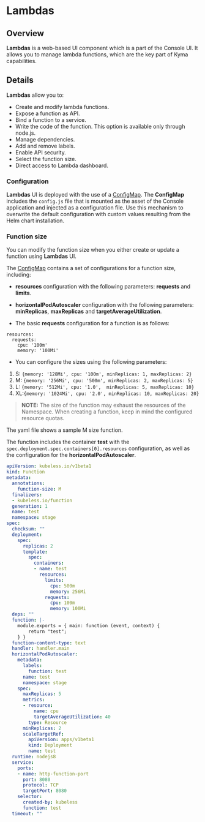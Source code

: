 # Lambdas

## Overview

**Lambdas** is a web-based UI component which is a part of the Console UI.
It allows you to manage lambda functions, which are the key part of Kyma capabilities.

## Details

**Lambdas** allow you to:
- Create and modify lambda functions.
- Expose a function as API.
- Bind a function to a service.
- Write the code of the function. This option is available only through node.js.
- Manage dependencies.
- Add and remove labels.
- Enable API security.
- Select the function size.
- Direct access to Lambda dashboard.

### Configuration

**Lambdas** UI is deployed with the use of a [ConfigMap](templates/configmap.yaml).
The **ConfigMap**  includes the `config.js` file that is mounted as the asset of the Console application and injected as a configuration file.
Use this mechanism to overwrite the default configuration with custom values resulting from the Helm chart installation.

### Function size

You can modify the function size when you either create or update a function using  **Lambdas** UI.

The [ConfigMap](templates/configmap.yaml) contains a set of configurations for a function size, including:
- **resources** configuration with the following parameters: **requests** and **limits**.  
- **horizontalPodAutoscaler** configuration with the following parameters: **minReplicas**, **maxReplicas** and **targetAverageUtilization**.

- The basic **requests** configuration for a function is as follows:

```
resources:
  requests:
    cpu: '100m'
    memory: '100Mi'
```

- You can configure the sizes using the following parameters:
1. S: `{memory: '128Mi', cpu: '100m', minReplicas: 1, maxReplicas: 2}`
2. M: `{memory: '256Mi', cpu: '500m', minReplicas: 2, maxReplicas: 5}`
3. L: `{memory: '512Mi', cpu: '1.0',  minReplicas: 5, maxReplicas: 10}`
4. XL:`{memory: '1024Mi', cpu: '2.0', minReplicas: 10, maxReplicas: 20}`

>**NOTE:** The size of the function may exhaust the resources of the Namespace. When creating a function, keep in mind the configured resource quotas.

The yaml file shows a sample M size function.

The function includes the container **test** with the `spec.deployment.spec.containers[0].resources` configuration, as well as the configuration for the **horizontalPodAutoscaler**.

```yaml
apiVersion: kubeless.io/v1beta1
kind: Function
metadata:
  annotations:
    function-size: M
  finalizers:
  - kubeless.io/function
  generation: 1
  name: test
  namespace: stage
spec:
  checksum: ""
  deployment:
    spec:
      replicas: 2
      template:
        spec:
          containers:
          - name: test
            resources:
              limits:
                cpu: 500m
                memory: 256Mi
              requests:
                cpu: 100m
                memory: 100Mi
  deps: ""
  function: |-
    module.exports = { main: function (event, context) {
        return "test";
    } }
  function-content-type: text
  handler: handler.main
  horizontalPodAutoscaler:
    metadata:
      labels:
        function: test
      name: test
      namespace: stage
    spec:
      maxReplicas: 5
      metrics:
      - resource:
          name: cpu
          targetAverageUtilization: 40
        type: Resource
      minReplicas: 2
      scaleTargetRef:
        apiVersion: apps/v1beta1
        kind: Deployment
        name: test
  runtime: nodejs8
  service:
    ports:
    - name: http-function-port
      port: 8080
      protocol: TCP
      targetPort: 8080
    selector:
      created-by: kubeless
      function: test
  timeout: ""
```
